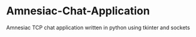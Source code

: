 # Amnesiac-Chat-Application
Amnesiac TCP chat application written in python using tkinter and sockets
